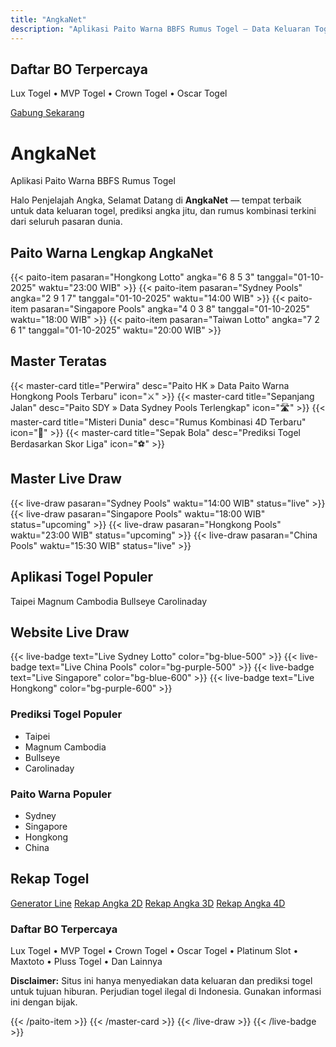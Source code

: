 ```yaml
---
title: "AngkaNet"
description: "Aplikasi Paito Warna BBFS Rumus Togel — Data Keluaran Togel Terlengkap"
---
```


<div class="prose prose-blue max-w-none">

  <!-- Hero Banner (Simulasi Iklan BO) -->
  <div class="my-6 p-4 bg-gradient-to-r from-blue-500 to-purple-600 text-white rounded-lg text-center shadow-lg">
    <h2 class="text-2xl font-bold">Daftar BO Terpercaya</h2>
    <p class="mt-2">Lux Togel • MVP Togel • Crown Togel • Oscar Togel</p>
    <a href="#" class="inline-block mt-3 px-4 py-2 bg-white text-blue-600 font-semibold rounded hover:bg-gray-100 transition">Gabung Sekarang</a>
  </div>

  <!-- Selamat Datang -->
  <div class="my-6">
    <h1 class="text-3xl font-bold text-blue-800">AngkaNet</h1>
    <p class="text-lg">Aplikasi Paito Warna BBFS Rumus Togel</p>
    <p>Halo Penjelajah Angka, Selamat Datang di <strong class="text-purple-600">AngkaNet</strong> — tempat terbaik untuk data keluaran togel, prediksi angka jitu, dan rumus kombinasi terkini dari seluruh pasaran dunia.</p>
  </div>

  <!-- Paito Warna Lengkap -->
  <div class="my-8">
    <h2 class="text-2xl font-bold text-blue-700 mb-4">Paito Warna Lengkap AngkaNet</h2>
    <div class="space-y-3">
      {{< paito-item pasaran="Hongkong Lotto" angka="6 8 5 3" tanggal="01-10-2025" waktu="23:00 WIB" >}}
      {{< paito-item pasaran="Sydney Pools" angka="2 9 1 7" tanggal="01-10-2025" waktu="14:00 WIB" >}}
      {{< paito-item pasaran="Singapore Pools" angka="4 0 3 8" tanggal="01-10-2025" waktu="18:00 WIB" >}}
      {{< paito-item pasaran="Taiwan Lotto" angka="7 2 6 1" tanggal="01-10-2025" waktu="20:00 WIB" >}}
    </div>
  </div>

  <!-- Master Teratas -->
  <div class="my-8">
    <h2 class="text-2xl font-bold text-blue-700 mb-4">Master Teratas</h2>
    <div class="grid grid-cols-1 md:grid-cols-2 gap-4">
      {{< master-card title="Perwira" desc="Paito HK » Data Paito Warna Hongkong Pools Terbaru" icon="⚔️" >}}
      {{< master-card title="Sepanjang Jalan" desc="Paito SDY » Data Sydney Pools Terlengkap" icon="🛣️" >}}
      {{< master-card title="Misteri Dunia" desc="Rumus Kombinasi 4D Terbaru" icon="🌌" >}}
      {{< master-card title="Sepak Bola" desc="Prediksi Togel Berdasarkan Skor Liga" icon="⚽" >}}
    </div>
  </div>

  <!-- Live Draw -->
  <div class="my-8">
    <h2 class="text-2xl font-bold text-blue-700 mb-4">Master Live Draw</h2>
    <div class="space-y-3">
      {{< live-draw pasaran="Sydney Pools" waktu="14:00 WIB" status="live" >}}
      {{< live-draw pasaran="Singapore Pools" waktu="18:00 WIB" status="upcoming" >}}
      {{< live-draw pasaran="Hongkong Pools" waktu="23:00 WIB" status="upcoming" >}}
      {{< live-draw pasaran="China Pools" waktu="15:30 WIB" status="live" >}}
    </div>
  </div>

  <!-- Aplikasi Togel Populer -->
  <div class="my-8">
    <h2 class="text-2xl font-bold text-blue-700 mb-4">Aplikasi Togel Populer</h2>
    <div class="flex flex-wrap gap-3">
      <span class="px-4 py-2 bg-blue-100 text-blue-800 rounded-full font-medium">Taipei</span>
      <span class="px-4 py-2 bg-purple-100 text-purple-800 rounded-full font-medium">Magnum Cambodia</span>
      <span class="px-4 py-2 bg-blue-100 text-blue-800 rounded-full font-medium">Bullseye</span>
      <span class="px-4 py-2 bg-purple-100 text-purple-800 rounded-full font-medium">Carolinaday</span>
    </div>
  </div>

  <!-- Website Live Draw -->
  <div class="my-8">
    <h2 class="text-2xl font-bold text-blue-700 mb-4">Website Live Draw</h2>
    <div class="flex flex-wrap gap-2">
      {{< live-badge text="Live Sydney Lotto" color="bg-blue-500" >}}
      {{< live-badge text="Live China Pools" color="bg-purple-500" >}}
      {{< live-badge text="Live Singapore" color="bg-blue-600" >}}
      {{< live-badge text="Live Hongkong" color="bg-purple-600" >}}
    </div>
  </div>

  <!-- Prediksi & Paito Populer -->
  <div class="grid grid-cols-1 md:grid-cols-2 gap-8 my-8">
    <div>
      <h3 class="text-xl font-bold text-blue-700 mb-3">Prediksi Togel Populer</h3>
      <ul class="list-disc pl-5 space-y-1 text-gray-700">
        <li>Taipei</li>
        <li>Magnum Cambodia</li>
        <li>Bullseye</li>
        <li>Carolinaday</li>
      </ul>
    </div>
    <div>
      <h3 class="text-xl font-bold text-blue-700 mb-3">Paito Warna Populer</h3>
      <ul class="list-disc pl-5 space-y-1 text-gray-700">
        <li>Sydney</li>
        <li>Singapore</li>
        <li>Hongkong</li>
        <li>China</li>
      </ul>
    </div>
  </div>

  <!-- Rekap Togel -->
  <div class="my-8">
    <h2 class="text-2xl font-bold text-blue-700 mb-4">Rekap Togel</h2>
    <div class="flex flex-wrap gap-3">
      <a href="#" class="px-4 py-2 bg-gradient-to-r from-blue-500 to-purple-500 text-white rounded-lg font-medium hover:opacity-90">Generator Line</a>
      <a href="#" class="px-4 py-2 bg-gradient-to-r from-blue-500 to-purple-500 text-white rounded-lg font-medium hover:opacity-90">Rekap Angka 2D</a>
      <a href="#" class="px-4 py-2 bg-gradient-to-r from-blue-500 to-purple-500 text-white rounded-lg font-medium hover:opacity-90">Rekap Angka 3D</a>
      <a href="#" class="px-4 py-2 bg-gradient-to-r from-blue-500 to-purple-500 text-white rounded-lg font-medium hover:opacity-90">Rekap Angka 4D</a>
    </div>
  </div>

  <!-- Daftar BO Terpercaya -->
  <div class="my-8 p-5 bg-blue-50 border border-blue-200 rounded-lg">
    <h3 class="text-xl font-bold text-blue-800 mb-3">Daftar BO Terpercaya</h3>
    <p class="text-gray-700">Lux Togel • MVP Togel • Crown Togel • Oscar Togel • Platinum Slot • Maxtoto • Pluss Togel • Dan Lainnya</p>
  </div>

  <!-- Disclaimer -->
  <div class="mt-12 pt-6 border-t border-gray-200 text-sm text-gray-600">
    <p><strong>Disclaimer:</strong> Situs ini hanya menyediakan data keluaran dan prediksi togel untuk tujuan hiburan. Perjudian togel ilegal di Indonesia. Gunakan informasi ini dengan bijak.</p>
  </div>

</div>

<!-- Shortcodes Custom -->
{{< /paito-item >}}
{{< /master-card >}}
{{< /live-draw >}}
{{< /live-badge >}}
